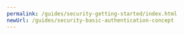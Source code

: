 ```yaml
---
permalink: /guides/security-getting-started/index.html
newUrl: /guides/security-basic-authentication-concept
---
```

